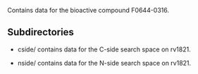 Contains data for the bioactive compound F0644-0316.

## Subdirectories

- cside/ contains data for the C-side search space on rv1821.

- nside/ contains data for the N-side search space on rv1821.


